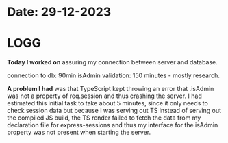 # Date: 29-12-2023

# LOGG

**Today I worked on** assuring my connection between server and database.

connection to db: 90min
isAdmin validation: 150 minutes - mostly research.

**A problem I had** was that TypeScript kept throwing an error that .isAdmin was not a property of req.session and thus crashing the server. I had estimated this initial task to take about 5 minutes, since it only needs to check session data but because I was serving out TS instead of serving out the compiled JS build, the TS render failed to fetch the data from my declaration file for express-sessions and thus my interface for the isAdmin property was not present when starting the server.